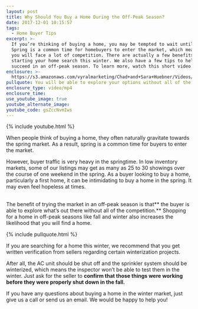 ```yaml
---
layout: post
title: Why Should You Buy a Home During the Off-Peak Season?
date: 2017-12-01 10:15:57
tags:
  - Home Buyer Tips
excerpt: >-
  If you’re thinking of buying a home, you may be tempted to wait until spring.
  Spring is a common time for homebuyers to enter the market, which means that
  you will face a lot of competition. There are actually a few benefits to
  starting your home search this winter. We also have a few tips to help you
  succeed in an off-peak season. To learn more, watch this short video.
enclosure: >-
  https://s3.amazonaws.com/vyralmarketing/Chad+and+Sara+Huebner/Videos/2017/Chad+%2526+Sara+Huebener+With+Edina+Realty-+Tips+for+Buying+in+the+Off+Peak+Season.mp4
pullquote: You will be able to explore your options without all of the competition.
enclosure_type: video/mp4
enclosure_time:
use_youtube_image: true
youtube_alternate_image:
youtube_code: gsZccNvmIws
---
```



{% include youtube.html %}

When people think of buying a home, they often naturally gravitate towards the spring market. As a result, spring is a common time for buyers to enter the market.

However, buyer traffic is very heavy in the springtime. In low inventory markets, some of our listings may get as many as 25 to 30 showings over the course of one weekend in the spring. As a buyer looking to buy a home, particularly a first home, it can be intimidating to buy a home in the spring. It may even feel hopeless at times.

<br>The benefit of trying the market in an off-peak season is that** the buyer is able to explore what’s out there without all of the competition.** Shopping for a home in off-peak seasons like fall and winter also increases the likelihood that you will find a home.

{% include pullquote.html %}

If you are searching for a home this winter, we recommend that you get written verification from sellers regarding certain winterization projects.

After all, the AC unit should be shut off and the sprinkler system should be winterized, which means the inspector won’t be able to test them in the winter. Just ask for the seller to **confirm that those things were working before they were properly shut down in the fall.**

If you have any questions about buying a home in the winter market, just give us a call or send us an email. We would be happy to help you!